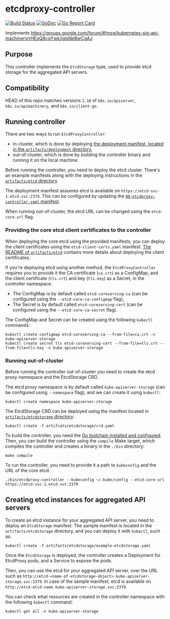 # etcdproxy-controller

[![Build Status](https://travis-ci.org/xmudrii/etcdproxy-controller.svg?branch=master)](https://travis-ci.org/xmudrii/etcdproxy-controller) [![GoDoc](https://godoc.org/github.com/xmudrii/etcdproxy-controller?status.svg)](https://godoc.org/github.com/xmudrii/etcdproxy-controller) [![Go Report Card](https://goreportcard.com/badge/github.com/xmudrii/etcdproxy-controller)](https://goreportcard.com/report/github.com/xmudrii/etcdproxy-controller) 

Implements https://groups.google.com/forum/#!msg/kubernetes-sig-api-machinery/rHEoQ8cgYwk/iglsNeBwCgAJ

## Purpose

This controller implements the `EtcdStorage` type, used to provide etcd storage for the aggregated API servers.

## Compatibility

HEAD of this repo matches versions `1.10` of `k8s.io/apiserver`, `k8s.io/apimachinery`, and `k8s.io/client-go`.

## Running controller

There are two ways to run `EtcdProxyController`:

* in-cluster, which is done by deploying [the deployment manifest, located in the `artifacts/deployment` directory](artifacts/deployment/00-etcdproxy-controller.yaml),
* out-of-cluster, which is done by building the controller binary and running it on the local machine.

Before running the controller, you need to deploy the etcd cluster. There's an example manifests along with the deploying instructions in the [`artifacts/etcd` directory](artifacts/etcd).

The deployment manifest assumes etcd is available on `https://etcd-svc-1.etcd.svc:2379`. This can be configured by updating the [`00-etcdproxy-controller.yaml` manifest](artifacts/deployment/00-etcdproxy-controller.yaml).

When running out-of-cluster, the etcd URL can be changed using the `etcd-core-url` flag.

### Providing the core etcd client certificates to the controller

When deploying the core etcd using the provided manifests, you can deploy the client certificates using the `etcd-client-certs.yaml` manifest. [The README of `artifacts/etcd`](artifacts/etcd) contains more details about deploying the client certificates.

If you're deploying etcd using another method, the `EtcdProxyController` requires you to provide it the CA certificate (`ca.crt`) as a ConfigMap,
and the client certificate (`tls.crt`) and key (`tls.key`) as a Secret, in the controller namespace:

* The ConfigMap is by default called `etcd-coreserving-ca` (can be configured using the `--etcd-core-ca-configmap` flag),
* The Secret is by default called `etcd-coreserving-cert` (can be configured using the `--etcd-core-ca-secret` flag).

The ConfigMap and Secret can be created using the following `kubectl` commands:
```
kubectl create configmap etcd-coreserving-ca --from-file=ca.crt -n kube-apiserver-storage
kubectl create secret tls etcd-coreserving-cert --from-file=tls.crt --from-file=tls.key -n kube-apiserver-storage
```

### Running out-of-cluster

Before running the controller out-of-cluster you need to create the etcd proxy namespace and the EtcdStorage CRD.

The etcd proxy namespace is by default called `kube-apiserver-storage` (can be configured using `--namespace` flag),
and we can create it using `kubectl`:
```
kubectl create namespace kube-apiserver-storage
```

The EtcdStorage CRD can be deployed using the manifest located in [`artifacts/etcdstorage` directory](artifacts/etcdstorage):
```
kubectl create -f artifcats/etcdstorage/crd.yaml
```

To build the controller, you need the [Go toolchain installed and configured](https://golang.org/doc/install).
Then, you can build the controller using the `compile` Make target, which compiles the controller and creates a binary in the `./bin` directory:
```
make compile
```

To run the controller, you need to provide it a path to `kubeconfig` and the URL of the core etcd:
```
./bin/etcdproxy-controller --kubeconfig ~/.kube/config --etcd-core-url https://etcd-svc-1.etcd.svc:2379
```

## Creating etcd instances for aggregated API servers

To create an etcd instance for your aggregated API server, you need to deploy an `EtcdStorage` manifest.
The sample manifest is located in the `artifacts/etcdstorage` directory, and you can deploy it with `kubectl`, such as:
```
kubectl create -f artifacts/etcdstorage/example-etcdstorage.yaml
```

Once the `EtcdStorage` is deployed, the controller creates a Deployment for EtcdProxy pods, and a Service to expose the pods.

Then, you can use the etcd for your aggregated API server, over the URL such as `http://etcd-<name-of-etcdstorage-object>.kube-apiserver-storage.svc:2379`.
In case of the sample manifest, etcd is available on `http://etcd-etcd-name.kube-apiserver-storage.svc:2379`.

You can check what resources are created in the controller namespace with the following `kubectl` command:
```
kubectl get all -n kube-apiserver-storage
```